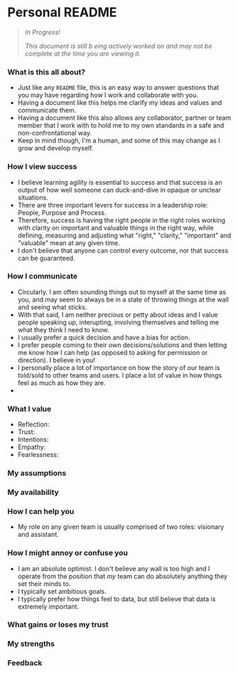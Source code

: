# Personal README

> *In Progress!* </p>
> *This document is still b eing actively worked on and may not be complete at the time you are viewing it.*

### What is this all about?

- Just like any `README` file, this is an easy way to answer questions that you may have regarding how I work and collaborate with you. 
- Having a document like this helps me clarify my ideas and values and communicate them. 
- Having a document like this also allows any collaborator, partner or team member that I work with to hold me to my own standards in a safe and non-confrontational way.
- Keep in mind though, I'm a human, and some of this may change as I grow and develop myself.

### How I view success
- I believe learning agility is essential to success and that success is an output of how well someone can duck-and-dive in opaque or unclear situations.
- There are three important levers for success in a leadership role: People, Purpose and Process. 
- Therefore, success is having the right people in the right roles working with clarity on important and valuable things in the right way, while defining, measuring and adjusting what "right," "clarity," "important" and "valuable" mean at any given time. 
- I don't believe that anyone can control every outcome, nor that success can be guaranteed.

### How I communicate
- Circularly. I am often sounding things out to myself at the same time as you, and may seem to always be in a state of throwing things at the wall and seeing what sticks. 
- With that said, I am neither precious or petty about ideas and I value people speaking up, interupting, involving themselves and telling me what they think I need to know. 
- I usually prefer a quick decision and have a bias for action.
- I prefer people coming to their own decisions/solutions and then letting me know how I can help (as opposed to asking for permission or direction). I believe in you! 
- I personally place a lot of importance on how the story of our team is told/sold to other teams and users. I place a lot of value in how things feel as much as how they are. 
- 

### What I value

- Reflection:
- Trust:
- Intentions:
- Empathy: 
- Fearlessness:

### My assumptions

### My availability

### How I can help you
- My role on any given team is usually comprised of two roles: visionary and assistant. 

### How I might annoy or confuse you
- I am an absolute optimist. I don't believe any wall is too high and I operate from the position that *my* team can do absolutely anything they set their minds to. 
- I typically set ambitious goals.
- I typically prefer how things feel to data, but still believe that data is extremely important.

### What gains or loses my trust

### My strengths

### Feedback
